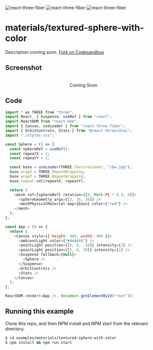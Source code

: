 ![react-three-fiber](https://img.shields.io/badge/dynamic/json?url=https://raw.githubusercontent.com/onion2k/r3f-by-example/develop/examples/materials/textured-sphere-with-color/package.json&label=react-three-fiber&query=$.dependencies['react-three-fiber']&color=green) ![react-three-fiber](https://img.shields.io/badge/dynamic/json?url=https://raw.githubusercontent.com/onion2k/r3f-by-example/develop/examples/materials/textured-sphere-with-color/package.json&label=three&query=$.dependencies['three']&color=green) ![react-three-fiber](https://img.shields.io/badge/dynamic/json?url=https://raw.githubusercontent.com/onion2k/r3f-by-example/develop/examples/materials/textured-sphere-with-color/package.json&label=@react-three/drei&query=$.dependencies['@react-three/drei']&color=green)

# materials/textured-sphere-with-color

Description coming soon. [Fork on Codesandbox](https://githubbox.com/onion2k/r3f-by-example/tree/develop/examples/materials/textured-sphere-with-color)

## Screenshot
<div align="center">
  <br>
    Coming Soon
  <br>
</div>

## Code
```js
import * as THREE from "three";
import React, { Suspense, useRef } from "react";
import ReactDOM from "react-dom";
import { Canvas, useLoader } from "react-three-fiber";
import { OrbitControls, Stats } from "@react-three/drei";
import "./styles.css";

const Sphere = () => {
  const sphereRef = useRef();
  const repeatX = 2;
  const repeatY = 2;

  const base = useLoader(THREE.TextureLoader, "/bw.jpg");
  base.wrapS = THREE.RepeatWrapping;
  base.wrapT = THREE.RepeatWrapping;
  base.repeat.set(repeatX, repeatY);

  return (
    <mesh ref={sphereRef} rotation={[0, Math.PI * 0.5, 0]}>
      <sphereGeometry args={[3, 36, 36]} />
      <meshPhysicalMaterial map={base} color={"red"} />
    </mesh>
  );
};

const App = () => {
  return (
    <Canvas style={{ height: 400, width: 400 }}>
      <ambientLight color={"#444444"} />
      <pointLight position={[5, 0, -10]} intensity={1} />
      <pointLight position={[5, 0, 10]} intensity={1} />
      <Suspense fallback={null}>
        <Sphere />
      </Suspense>
      <OrbitControls />
      <Stats />
    </Canvas>
  );
};

ReactDOM.render(<App />, document.getElementById("root"));

```

## Running this example

Clone this repo, and then NPM install and NPM start from the relevant directory.

```bash
$ cd examples/materials/textured-sphere-with-color
$ npm install && npm run start
```